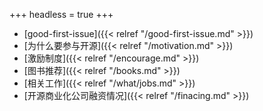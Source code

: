 +++
headless = true
+++

- [good-first-issue]({{< relref "/good-first-issue.md" >}})
- [为什么要参与开源]({{< relref "/motivation.md" >}})
- [激励制度]({{< relref "/encourage.md" >}})
- [图书推荐]({{< relref "/books.md" >}})
- [相关工作]({{< relref "/what/jobs.md" >}})
- [开源商业化公司融资情况]({{< relref "/finacing.md" >}})
